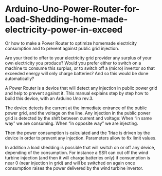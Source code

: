 # Arduino-Uno-Power-Router-for-Load-Shedding-home-made-electricity-power-in-exceed
Or how to make a Power Router to optimize homemade electricity consumption and to prevent against public grid injection.

Are your tired to offer to your electricity grid provider any surplus of your own electricity you produce? 
Would you prefer either to switch on a machine to consume this surplus, or to switch off a (micro) invertor so that exceeded energy will only charge batteries?
And so this would be done automatically?

A Power Router is a device that will detect any injection in public power grid and help to prevent against it.
This manual explains step by step how to build this device, with an Arduino Uno rev.3.

The device detects the current at the immediate entrance of the public power grid, and the voltage on the line.
Any injection in the public power grid is detected by the shift between current and voltage:
When “in same way” we are consuming. When “in opposite way” we are injecting.

Then the power consumption is calculated and the Triac is driven by the device in order to prevent any injection. Parameters allow to fix limit values.

In addition a load shedding is possible that will switch on or off any device, depending of the consumption. For instance a SSR can cut off the wind turbine injection (and then it will charge batteries only) if consumption is near 0 (near injection in grid) and will be switched on again once consumption raises the power delivered by the wind turbine invertor.


